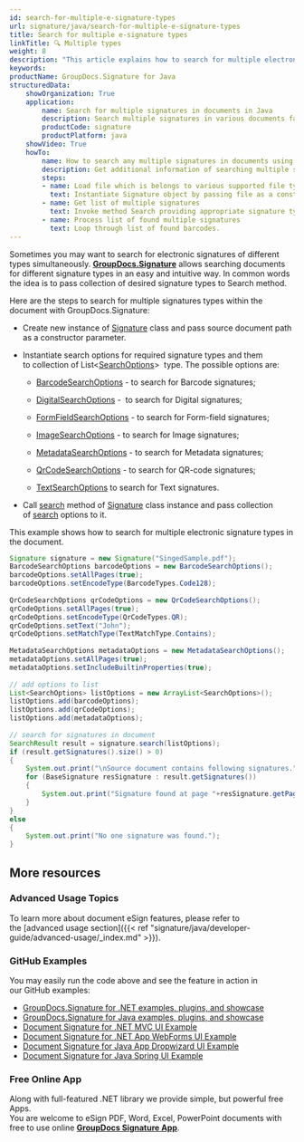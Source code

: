 ```yaml
---
id: search-for-multiple-e-signature-types
url: signature/java/search-for-multiple-e-signature-types
title: Search for multiple e-signature types
linkTitle: 🔍 Multiple types
weight: 8
description: "This article explains how to search for multiple electronic signatures across document pages with GroupDocs.Signature API."
keywords: 
productName: GroupDocs.Signature for Java
structuredData:
    showOrganization: True
    application:    
        name: Search for multiple signatures in documents in Java    
        description: Search multiple signatures in various documents fast and easily with Java language and GroupDocs.Signature for Java APIs
        productCode: signature
        productPlatform: java 
    showVideo: True
    howTo:
        name: How to search any multiple signatures in documents using Java 
        description: Get additional information of searching multiple signatures in documents with Java
        steps:
        - name: Load file which is belongs to various supported file types.
          text: Instantiate Signature object by passing file as a constructor parameter. You may provide either file path or file stream. 
        - name: Get list of multiple signatures 
          text: Invoke method Search providing appropriate signature type.
        - name: Process list of found multiple signatures
          text: Loop through list of found barcodes.
---
```

Sometimes you may want to search for electronic signatures of different types simultaneously. [**GroupDocs.Signature**](https://products.groupdocs.com/signature/java) allows searching documents for different signature types in an easy and intuitive way. In common words the idea is to pass collection of desired signature types to Search method.

Here are the steps to search for multiple signatures types within the document with GroupDocs.Signature:

*   Create new instance of [Signature](https://reference.groupdocs.com/java/signature/com.groupdocs.signature/Signature) class and pass source document path as a constructor parameter.
    
*   Instantiate search options for required signature types and them to collection of List<[SearchOptions](https://reference.groupdocs.com/signature/java/com.groupdocs.signature.options.search/SearchOptions)\>  type.
    The possible options are: 
    
    *   [BarcodeSearchOptions](https://reference.groupdocs.com/java/signature/com.groupdocs.signature.options.search/BarcodeSearchOptions) - to search for Barcode signatures;
        
    *   [DigitalSearchOptions](https://reference.groupdocs.com/java/signature/com.groupdocs.signature.options.search/DigitalSearchOptions) -  to search for Digital signatures;
        
    *   [FormFieldSearchOptions](https://reference.groupdocs.com/java/signature/com.groupdocs.signature.options.search/FormFieldSearchOptions) - to search for Form-field signatures;
    *   [ImageSearchOptions](https://reference.groupdocs.com/java/signature/com.groupdocs.signature.options.search/ImageSearchOptions) - to search for Image signatures;
        
    *   [MetadataSearchOptions](https://reference.groupdocs.com/java/signature/com.groupdocs.signature.options.search/MetadataSearchOptions) - to search for Metadata signatures;
        
    *   [QrCodeSearchOptions](https://reference.groupdocs.com/java/signature/com.groupdocs.signature.options.search/QrCodeSearchOptions) - to search for QR-code signatures;
        
    *   [TextSearchOptions](https://reference.groupdocs.com/java/signature/com.groupdocs.signature.options.search/TextSearchOptions) to search for Text signatures.
        
*   Call [search](https://reference.groupdocs.com/java/signature/com.groupdocs.signature/Signature#search(java.util.List)) method of [Signature](https://reference.groupdocs.com/java/signature/com.groupdocs.signature/Signature) class instance and pass collection of [search](https://reference.groupdocs.com/signature/java/com.groupdocs.signature.options.search/SearchOptions) options to it.
    

This example shows how to search for multiple electronic signature types in the document.

```java
Signature signature = new Signature("SingedSample.pdf");
BarcodeSearchOptions barcodeOptions = new BarcodeSearchOptions();
barcodeOptions.setAllPages(true);
barcodeOptions.setEncodeType(BarcodeTypes.Code128);
 
QrCodeSearchOptions qrCodeOptions = new QrCodeSearchOptions();
qrCodeOptions.setAllPages(true);
qrCodeOptions.setEncodeType(QrCodeTypes.QR);
qrCodeOptions.setText("John");
qrCodeOptions.setMatchType(TextMatchType.Contains);
 
MetadataSearchOptions metadataOptions = new MetadataSearchOptions();
metadataOptions.setAllPages(true);
metadataOptions.setIncludeBuiltinProperties(true);
 
// add options to list
List<SearchOptions> listOptions = new ArrayList<SearchOptions>();
listOptions.add(barcodeOptions);
listOptions.add(qrCodeOptions);
listOptions.add(metadataOptions);
 
// search for signatures in document
SearchResult result = signature.search(listOptions);
if (result.getSignatures().size() > 0)
{
    System.out.print("\nSource document contains following signatures.");
    for (BaseSignature resSignature : result.getSignatures())
    {
        System.out.print("Signature found at page "+resSignature.getPageNumber()+" with type "+resSignature.getSignatureType());
    }
}
else
{
    System.out.print("No one signature was found.");
}
```

## More resources

### Advanced Usage Topics

To learn more about document eSign features, please refer to the [advanced usage section]({{< ref "signature/java/developer-guide/advanced-usage/_index.md" >}}).

### GitHub Examples 

You may easily run the code above and see the feature in action in our GitHub examples:

*   [GroupDocs.Signature for .NET examples, plugins, and showcase](https://github.com/groupdocs-signature/GroupDocs.Signature-for-.NET)    
*   [GroupDocs.Signature for Java examples, plugins, and showcase](https://github.com/groupdocs-signature/GroupDocs.Signature-for-Java)    
*   [Document Signature for .NET MVC UI Example](https://github.com/groupdocs-signature/GroupDocs.Signature-for-.NET-MVC)    
*   [Document Signature for .NET App WebForms UI Example](https://github.com/groupdocs-signature/GroupDocs.Signature-for-.NET-WebForms)    
*   [Document Signature for Java App Dropwizard UI Example](https://github.com/groupdocs-signature/GroupDocs.Signature-for-Java-Dropwizard)   
*   [Document Signature for Java Spring UI Example](https://github.com/groupdocs-signature/GroupDocs.Signature-for-Java-Spring)
    

### Free Online App 

Along with full-featured .NET library we provide simple, but powerful free Apps.  
You are welcome to eSign PDF, Word, Excel, PowerPoint documents with free to use online **[GroupDocs Signature App](https://products.groupdocs.app/signature)**.
